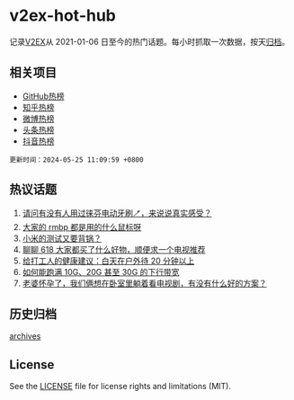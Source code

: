 # v2ex-hot-hub

 记录[V2EX](https://www.v2ex.com/)从 2021-01-06 日至今的热门话题。每小时抓取一次数据，按天[归档](archives)。
 
 ## 相关项目

- [GitHub热榜](https://github.com/lonnyzhang423/github-hot-hub)
- [知乎热榜](https://github.com/lonnyzhang423/zhihu-hot-hub)
- [微博热榜](https://github.com/lonnyzhang423/weibo-hot-hub)
- [头条热榜](https://github.com/lonnyzhang423/toutiao-hot-hub)
- [抖音热榜](https://github.com/lonnyzhang423/douyin-hot-hub)


 `更新时间：2024-05-25 11:09:59 +0800`

## 热议话题

1. [请问有没有人用过徕芬电动牙刷🪥，来说说真实感受？](https://www.v2ex.com/t/1043563)
1. [大家的 rmbp 都是用的什么鼠标呀](https://www.v2ex.com/t/1043570)
1. [小米的测试又要背锅？](https://www.v2ex.com/t/1043592)
1. [聊聊 618 大家都买了什么好物，顺便求一个电视推荐](https://www.v2ex.com/t/1043551)
1. [给打工人的健康建议：白天在户外待 20 分钟以上](https://www.v2ex.com/t/1043589)
1. [如何能跑满 10G、20G 甚至 30G 的下行带宽](https://www.v2ex.com/t/1043552)
1. [老婆怀孕了，我们俩想在卧室里躺着看电视剧，有没有什么好的方案？](https://www.v2ex.com/t/1043700)

## 历史归档

[archives](archives)

## License

See the [LICENSE](LICENSE) file for license rights and limitations (MIT).
